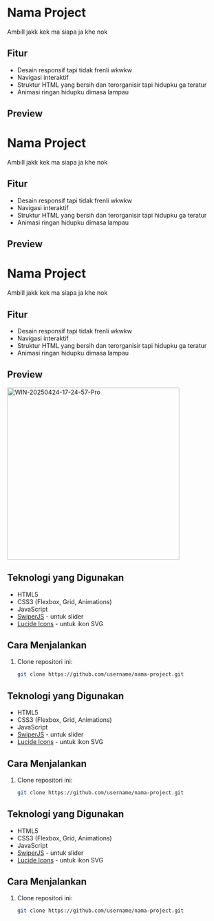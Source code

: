 # Nama Project

Ambill jakk kek ma siapa ja khe nok

## Fitur

- Desain responsif tapi tidak frenli wkwkw
- Navigasi interaktif
- Struktur HTML yang bersih dan terorganisir tapi hidupku ga teratur
- Animasi ringan hidupku dimasa lampau

## Preview

# Nama Project

Ambill jakk kek ma siapa ja khe nok

## Fitur

- Desain responsif tapi tidak frenli wkwkw
- Navigasi interaktif
- Struktur HTML yang bersih dan terorganisir tapi hidupku ga teratur
- Animasi ringan hidupku dimasa lampau

## Preview

# Nama Project

Ambill jakk kek ma siapa ja khe nok

## Fitur

- Desain responsif tapi tidak frenli wkwkw
- Navigasi interaktif
- Struktur HTML yang bersih dan terorganisir tapi hidupku ga teratur
- Animasi ringan hidupku dimasa lampau

## Preview

<img src="https://i.ibb.co.com/XfZ4F4z7/WIN-20250424-17-24-57-Pro.jpg" width="400" height="400" alt="WIN-20250424-17-24-57-Pro" border="0" />

## Teknologi yang Digunakan

- HTML5
- CSS3 (Flexbox, Grid, Animations)
- JavaScript
- [SwiperJS](https://swiperjs.com/) - untuk slider
- [Lucide Icons](https://lucide.dev/) - untuk ikon SVG

## Cara Menjalankan

1. Clone repositori ini:
   ```bash
   git clone https://github.com/username/nama-project.git

## Teknologi yang Digunakan

- HTML5
- CSS3 (Flexbox, Grid, Animations)
- JavaScript
- [SwiperJS](https://swiperjs.com/) - untuk slider
- [Lucide Icons](https://lucide.dev/) - untuk ikon SVG

## Cara Menjalankan

1. Clone repositori ini:
   ```bash
   git clone https://github.com/username/nama-project.git

## Teknologi yang Digunakan

- HTML5
- CSS3 (Flexbox, Grid, Animations)
- JavaScript
- [SwiperJS](https://swiperjs.com/) - untuk slider
- [Lucide Icons](https://lucide.dev/) - untuk ikon SVG

## Cara Menjalankan

1. Clone repositori ini:
   ```bash
   git clone https://github.com/username/nama-project.git
